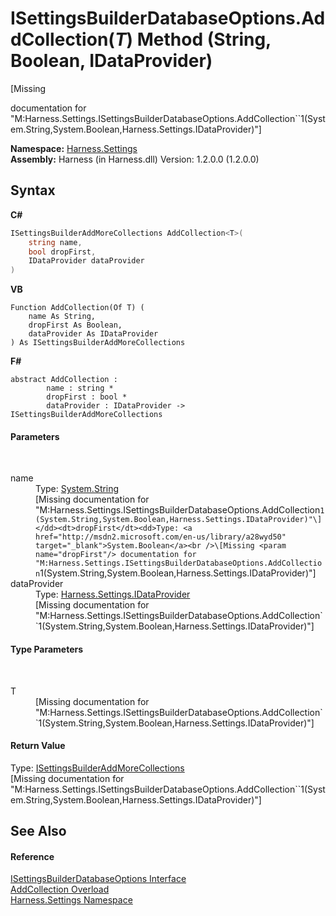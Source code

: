 # ISettingsBuilderDatabaseOptions.AddCollection(*T*) Method (String, Boolean, IDataProvider)
 

\[Missing <summary> documentation for "M:Harness.Settings.ISettingsBuilderDatabaseOptions.AddCollection``1(System.String,System.Boolean,Harness.Settings.IDataProvider)"\]

**Namespace:**&nbsp;<a href="71b20054-d355-35ae-710d-5484ba2d4fce">Harness.Settings</a><br />**Assembly:**&nbsp;Harness (in Harness.dll) Version: 1.2.0.0 (1.2.0.0)

## Syntax

**C#**<br />
``` C#
ISettingsBuilderAddMoreCollections AddCollection<T>(
	string name,
	bool dropFirst,
	IDataProvider dataProvider
)

```

**VB**<br />
``` VB
Function AddCollection(Of T) ( 
	name As String,
	dropFirst As Boolean,
	dataProvider As IDataProvider
) As ISettingsBuilderAddMoreCollections
```

**F#**<br />
``` F#
abstract AddCollection : 
        name : string * 
        dropFirst : bool * 
        dataProvider : IDataProvider -> ISettingsBuilderAddMoreCollections 

```


#### Parameters
&nbsp;<dl><dt>name</dt><dd>Type: <a href="http://msdn2.microsoft.com/en-us/library/s1wwdcbf" target="_blank">System.String</a><br />\[Missing <param name="name"/> documentation for "M:Harness.Settings.ISettingsBuilderDatabaseOptions.AddCollection``1(System.String,System.Boolean,Harness.Settings.IDataProvider)"\]</dd><dt>dropFirst</dt><dd>Type: <a href="http://msdn2.microsoft.com/en-us/library/a28wyd50" target="_blank">System.Boolean</a><br />\[Missing <param name="dropFirst"/> documentation for "M:Harness.Settings.ISettingsBuilderDatabaseOptions.AddCollection``1(System.String,System.Boolean,Harness.Settings.IDataProvider)"\]</dd><dt>dataProvider</dt><dd>Type: <a href="0e19669b-8a02-a55f-297c-5a3d5f6ca10f">Harness.Settings.IDataProvider</a><br />\[Missing <param name="dataProvider"/> documentation for "M:Harness.Settings.ISettingsBuilderDatabaseOptions.AddCollection``1(System.String,System.Boolean,Harness.Settings.IDataProvider)"\]</dd></dl>

#### Type Parameters
&nbsp;<dl><dt>T</dt><dd>\[Missing <typeparam name="T"/> documentation for "M:Harness.Settings.ISettingsBuilderDatabaseOptions.AddCollection``1(System.String,System.Boolean,Harness.Settings.IDataProvider)"\]</dd></dl>

#### Return Value
Type: <a href="773efabe-376f-f220-735b-f6d5d61c89f3">ISettingsBuilderAddMoreCollections</a><br />\[Missing <returns> documentation for "M:Harness.Settings.ISettingsBuilderDatabaseOptions.AddCollection``1(System.String,System.Boolean,Harness.Settings.IDataProvider)"\]

## See Also


#### Reference
<a href="bda69e80-b233-8107-a5a8-67a104a3bfed">ISettingsBuilderDatabaseOptions Interface</a><br /><a href="6b3bda71-e370-fda7-14e0-0d0a622dd6c4">AddCollection Overload</a><br /><a href="71b20054-d355-35ae-710d-5484ba2d4fce">Harness.Settings Namespace</a><br />